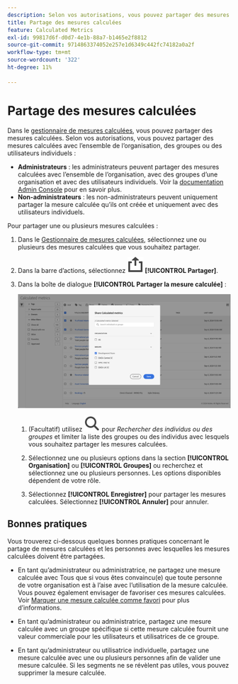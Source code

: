```yaml
---
description: Selon vos autorisations, vous pouvez partager des mesures calculées avec l’ensemble de l’entreprise, des groupes ou des utilisateurs individuels.
title: Partage des mesures calculées
feature: Calculated Metrics
exl-id: 99817d6f-d0d7-4e1b-88a7-b1465e2f8812
source-git-commit: 9714863374052e257e1d6349c442fc74182a0a2f
workflow-type: tm+mt
source-wordcount: '322'
ht-degree: 11%

---
```


# Partage des mesures calculées

Dans le [gestionnaire de mesures calculées](cm-manager.md), vous pouvez partager des mesures calculées. Selon vos autorisations, vous pouvez partager des mesures calculées avec l’ensemble de l’organisation, des groupes ou des utilisateurs individuels :

* **Administrateurs** : les administrateurs peuvent partager des mesures calculées avec l’ensemble de l’organisation, avec des groupes d’une organisation et avec des utilisateurs individuels. Voir la [documentation Admin Console](https://helpx.adobe.com/fr/enterprise/using/manage-products.html) pour en savoir plus.
* **Non-administrateurs** : les non-administrateurs peuvent uniquement partager la mesure calculée qu’ils ont créée et uniquement avec des utilisateurs individuels.

Pour partager une ou plusieurs mesures calculées :

1. Dans le [Gestionnaire de mesures calculées](cm-manager.md), sélectionnez une ou plusieurs des mesures calculées que vous souhaitez partager.
1. Dans la barre d’actions, sélectionnez ![Partager](/help/assets/icons/ShareAlt.svg) **[!UICONTROL Partager]**.
1. Dans la boîte de dialogue **[!UICONTROL Partager la mesure calculée]** :

   ![Boîte de dialogue Partager des mesures calculées](assets/share-calculated-metrics-dialog.png)

   1. (Facultatif) utilisez ![Rechercher](/help/assets/icons/Search.svg) pour *Rechercher des individus ou des groupes* et limiter la liste des groupes ou des individus avec lesquels vous souhaitez partager les mesures calculées.

   1. Sélectionnez une ou plusieurs options dans la section **[!UICONTROL Organisation]** ou **[!UICONTROL Groupes]** ou recherchez et sélectionnez une ou plusieurs personnes. Les options disponibles dépendent de votre rôle.

   1. Sélectionnez **[!UICONTROL Enregistrer]** pour partager les mesures calculées. Sélectionnez **[!UICONTROL Annuler]** pour annuler.

## Bonnes pratiques

Vous trouverez ci-dessous quelques bonnes pratiques concernant le partage de mesures calculées et les personnes avec lesquelles les mesures calculées doivent être partagées.

* En tant qu’administrateur ou administratrice, ne partagez une mesure calculée avec Tous que si vous êtes convaincu(e) que toute personne de votre organisation est à l’aise avec l’utilisation de la mesure calculée. Vous pouvez également envisager de favoriser ces mesures calculées. Voir [Marquer une mesure calculée comme favori](cm-favorite.md) pour plus d’informations.

* En tant qu’administrateur ou administratrice, partagez une mesure calculée avec un groupe spécifique si cette mesure calculée fournit une valeur commerciale pour les utilisateurs et utilisatrices de ce groupe.

* En tant qu’administrateur ou utilisatrice individuelle, partagez une mesure calculée avec une ou plusieurs personnes afin de valider une mesure calculée. Si les segments ne se révèlent pas utiles, vous pouvez supprimer la mesure calculée.

<!--
Depending on your permissions, you can share metrics with your whole organization, groups, or individual users.

|  Role | Permissions |
|---|---|
|  Administrator  | Can share metrics with All, with Groups, and with Users. Groups are set up as permission groups in the Admin Console. |
|  Non-Administrator  | Can share metrics only with individual users.  |

To share a calculated metric:

1. In Adobe Analytics, select the **[!UICONTROL Components]** tab, then select **[!UICONTROL Calculated metrics]**. 

1. In the Calculated metrics manager, select the checkbox to the left of any metrics that you want to share. 

1. Select the **[!UICONTROL Share]** icon. ![](https://spectrum.adobe.com/static/icons/workflow_18/Smock_Share_18_N.svg)
   
   The Share Calculated metric dialog box displays.

   ![](assets/cm_share.png)

1. Select **[!UICONTROL Share]**.

1. Choose who you want to share with:

   * **[!UICONTROL All]** (Administrators only): Shares with all users in the organization.

     Consider sharing with all only if it's of use to the entire company and everyone is comfortable using it. In this case, you should also consider making it an [approved metric](/help/components/c-calcmetrics/c-workflow/cm-workflow/cm-approving.md).
   
   * **[!UICONTROL Groups]** (Administrators only): Select any groups you want to share with.

     Consider sharing with a group if the metric provides good business value for that team.
   
   * **[!UICONTROL Individual users]**: Search for and select the individual users you want to share with.

      This is the only share option available to all users. Administrators might want to use this option to vet and validate a metric prior to making it available to a group or to everyone. If the metric isn't useful, it can be discarded. Administrators should not officially approve this type of metric.

1. Select **[!UICONTROL Share]**.

   The Shared icon appears next to the metric: ![](https://spectrum.adobe.com/static/icons/workflow_18/Smock_Share_18_N.svg).

1. You can filter on metrics shared with you by going to **[!UICONTROL Filters]** > **[!UICONTROL Other Filters]** > **[!UICONTROL Shared with Me]**.

1. (Optional) To filter the list of calculated metrics in the Calculated metrics manager to show only metrics that are shared with you, select the **Filter** icon, expand **[!UICONTROL Other filters]**, then select **[!UICONTROL Shared with me]**.
-->
